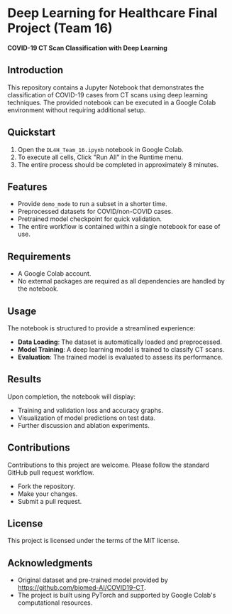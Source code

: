 # Deep Learning for Healthcare Final Project (Team 16)
**COVID-19 CT Scan Classification with Deep Learning**

## Introduction
This repository contains a Jupyter Notebook that demonstrates the classification of COVID-19 cases from CT scans using deep learning techniques. The provided notebook can be executed in a Google Colab environment without requiring additional setup.

## Quickstart

1. Open the `DL4H_Team_16.ipynb` notebook in Google Colab.
2. To execute all cells, Click "Run All" in the Runtime menu.
3. The entire process should be completed in approximately 8 minutes.

## Features
- Provide `demo_mode` to run a subset in a shorter time.
- Preprocessed datasets for COVID/non-COVID cases.
- Pretrained model checkpoint for quick validation.
- The entire workflow is contained within a single notebook for ease of use.

## Requirements

- A Google Colab account.
- No external packages are required as all dependencies are handled by the notebook.

## Usage

The notebook is structured to provide a streamlined experience:

- **Data Loading**: The dataset is automatically loaded and preprocessed.
- **Model Training**: A deep learning model is trained to classify CT scans.
- **Evaluation**: The trained model is evaluated to assess its performance.

## Results

Upon completion, the notebook will display:

- Training and validation loss and accuracy graphs.
- Visualization of model predictions on test data.
- Further discussion and ablation experiments.

## Contributions

Contributions to this project are welcome. Please follow the standard GitHub pull request workflow.

- Fork the repository.
- Make your changes.
- Submit a pull request.

## License

This project is licensed under the terms of the MIT license.

## Acknowledgments

- Original dataset and pre-trained model provided by https://github.com/biomed-AI/COVID19-CT.
- The project is built using PyTorch and supported by Google Colab's computational resources.
